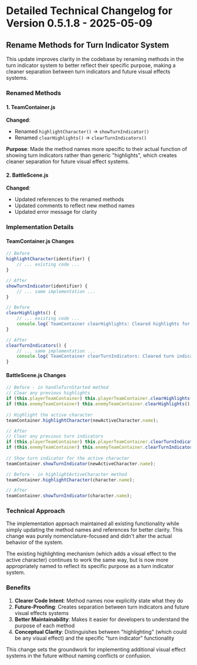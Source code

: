 # Detailed Technical Changelog for Version 0.5.1.8 - 2025-05-09

## Rename Methods for Turn Indicator System

This update improves clarity in the codebase by renaming methods in the turn indicator system to better reflect their specific purpose, making a cleaner separation between turn indicators and future visual effects systems.

### Renamed Methods

#### 1. TeamContainer.js
**Changed**:
- Renamed `highlightCharacter()` → `showTurnIndicator()`
- Renamed `clearHighlights()` → `clearTurnIndicators()`

**Purpose**: Made the method names more specific to their actual function of showing turn indicators rather than generic "highlights", which creates cleaner separation for future visual effect systems.

#### 2. BattleScene.js
**Changed**:
- Updated references to the renamed methods
- Updated comments to reflect new method names
- Updated error message for clarity

### Implementation Details

#### TeamContainer.js Changes

```javascript
// Before
highlightCharacter(identifier) {
    // ... existing code ...
}

// After
showTurnIndicator(identifier) {
    // ... same implementation ...
}

// Before
clearHighlights() {
    // ... existing code ...
    console.log(`TeamContainer clearHighlights: Cleared highlights for all characters in team ${this.isPlayerTeam ? 'Player' : 'Enemy'}`);
}

// After
clearTurnIndicators() {
    // ... same implementation ...
    console.log(`TeamContainer clearTurnIndicators: Cleared turn indicators for all characters in team ${this.isPlayerTeam ? 'Player' : 'Enemy'}`);
}
```

#### BattleScene.js Changes

```javascript
// Before - in handleTurnStarted method
// Clear any previous highlights
if (this.playerTeamContainer) this.playerTeamContainer.clearHighlights();
if (this.enemyTeamContainer) this.enemyTeamContainer.clearHighlights();
            
// Highlight the active character
teamContainer.highlightCharacter(newActiveCharacter.name);

// After
// Clear any previous turn indicators
if (this.playerTeamContainer) this.playerTeamContainer.clearTurnIndicators();
if (this.enemyTeamContainer) this.enemyTeamContainer.clearTurnIndicators();
            
// Show turn indicator for the active character
teamContainer.showTurnIndicator(newActiveCharacter.name);

// Before - in highlightActiveCharacter method
teamContainer.highlightCharacter(character.name);

// After
teamContainer.showTurnIndicator(character.name);
```

### Technical Approach

The implementation approach maintained all existing functionality while simply updating the method names and references for better clarity. This change was purely nomenclature-focused and didn't alter the actual behavior of the system.

The existing highlighting mechanism (which adds a visual effect to the active character) continues to work the same way, but is now more appropriately named to reflect its specific purpose as a turn indicator system.

### Benefits

1. **Clearer Code Intent**: Method names now explicitly state what they do
2. **Future-Proofing**: Creates separation between turn indicators and future visual effects systems
3. **Better Maintainability**: Makes it easier for developers to understand the purpose of each method
4. **Conceptual Clarity**: Distinguishes between "highlighting" (which could be any visual effect) and the specific "turn indicator" functionality

This change sets the groundwork for implementing additional visual effect systems in the future without naming conflicts or confusion.

